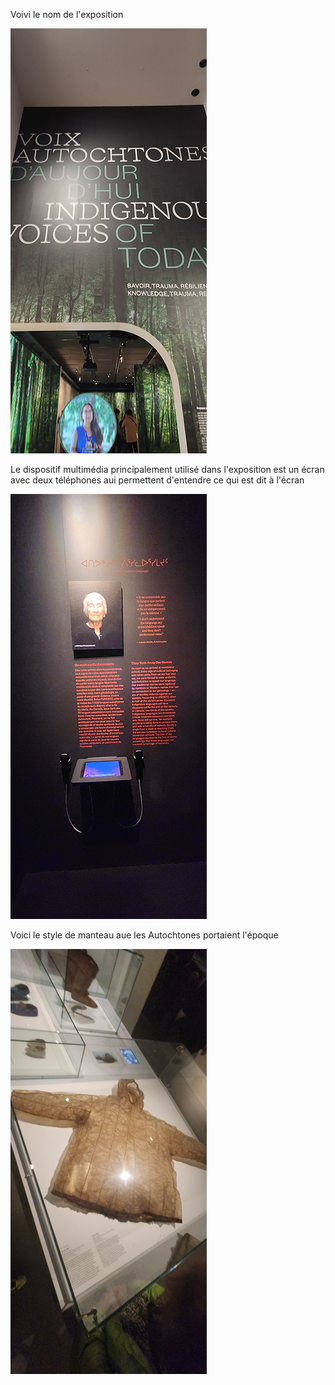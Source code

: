 Voivi le nom de l'exposition

![image](media/nom_exposition.png)

Le dispositif multimédia principalement utilisé dans l'exposition est un écran avec deux téléphones aui permettent d'entendre ce qui est dit à l'écran

![image](media/dispositif_multimedia.png)

Voici le style de manteau aue les Autochtones portaient l'époque

![image](media/manteau_peau.png)
